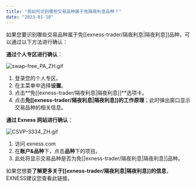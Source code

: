 ```yaml
---
title: "我如何识别哪些交易品种属于免隔夜利息品种？"
date: "2023-01-10"
---
```


如果您要识别哪些交易品种属于免[[exness-trader/隔夜利息|隔夜利息]]品种，可以通过以下方法进行确认：

**通过个人专区进行确认**：

![swap-free_PA_ZH.gif](https://testingcf.jsdelivr.net/gh/jarlin8/OSS@main/exhelp/swap-free_PA_ZH.gif)

1. 登录您的个人专区。
2. 在主菜单中选择**设置**。
3. 点击**免[[exness-trader/隔夜利息|隔夜利息]]**选项卡。
4. 点击**免[[exness-trader/隔夜利息|隔夜利息]]的工作原理**；此时弹出窗口显示交易品种的相关信息。

**通过 Exness 网站进行确认**：

![CSVP-3334_ZH.gif](https://testingcf.jsdelivr.net/gh/jarlin8/OSS@main/exhelp/CSVP-3334_ZH.gif)

1. 访问 exness.com
2. 在**账户&品种**下，点击**品种**下的项目。
3. 此处将显示交易品种是否为免[[exness-trader/隔夜利息|隔夜利息]]品种。

如果您想要**了解更多关于[[exness-trader/隔夜利息|隔夜利息]]的信息**，EXNESS建议您查看此链接。

